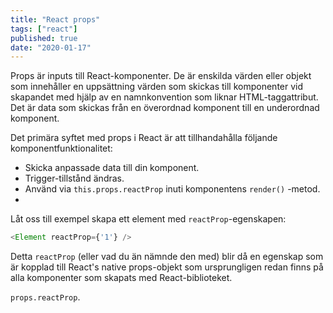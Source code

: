 ```yaml
---
title: "React props"
tags: ["react"]
published: true
date: "2020-01-17"
---
```


Props är inputs till React-komponenter. De är enskilda värden eller objekt som innehåller en uppsättning värden som skickas till komponenter vid skapandet med hjälp av en namnkonvention som liknar HTML-taggattribut. Det är data som skickas från en överordnad komponent till en underordnad komponent.

Det primära syftet med props i React är att tillhandahålla följande komponentfunktionalitet:

- Skicka anpassade data till din komponent.
- Trigger-tillstånd ändras.
- Använd via ``this.props.reactProp`` inuti komponentens ``render()`` -metod.
- 
Låt oss till exempel skapa ett element med ``reactProp``-egenskapen:

``` javascript 
<Element reactProp={'1'} />
```

Detta ``reactProp`` (eller vad du än nämnde den med) blir då en egenskap som är kopplad till React's native props-objekt som ursprungligen redan finns på alla komponenter som skapats med React-biblioteket.

``props.reactProp``. 


  

